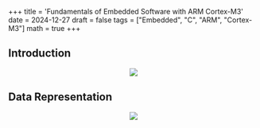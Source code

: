 +++
title = 'Fundamentals of Embedded Software with ARM Cortex-M3'
date = 2024-12-27
draft = false
tags = ["Embedded", "C", "ARM", "Cortex-M3"]
math = true
+++

## Introduction

<p align="center">
    <img src="/blog-content/fundamentals_embedded_software/Chapter1.png" />
</p>

## Data Representation
<p align="center">
    <img src="/blog-content/fundamentals_embedded_software/Chapter2.png" />
</p>